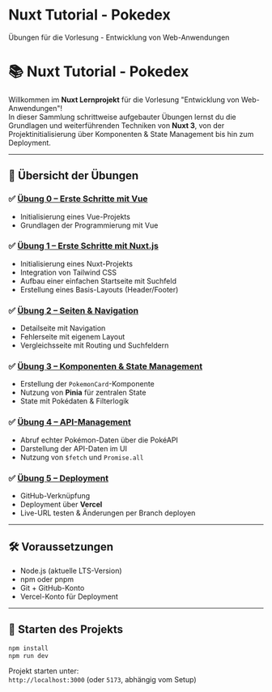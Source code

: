 # Nuxt Tutorial - Pokedex

Übungen für die Vorlesung - Entwicklung von Web-Anwendungen



# 📚 Nuxt Tutorial - Pokedex

Willkommen im **Nuxt Lernprojekt** für die Vorlesung "Entwicklung von Web-Anwendungen"!  
In dieser Sammlung schrittweise aufgebauter Übungen lernst du die Grundlagen und weiterführenden Techniken von **Nuxt 3**, von der Projektinitialisierung über Komponenten & State Management bis hin zum Deployment.

---

## 🚦 Übersicht der Übungen

### ✅ [Übung 0 – Erste Schritte mit Vue](./Aufgaben/00-Vue-Uebung/README.md)
- Initialisierung eines Vue-Projekts
- Grundlagen der Programmierung mit Vue

### ✅ [Übung 1 – Erste Schritte mit Nuxt.js](./Aufgaben/01-Pokemon/README.md)
- Initialisierung eines Nuxt-Projekts
- Integration von Tailwind CSS
- Aufbau einer einfachen Startseite mit Suchfeld
- Erstellung eines Basis-Layouts (Header/Footer)

### ✅ [Übung 2 – Seiten & Navigation](./Aufgaben/02-Pokemon/README.md)
- Detailseite mit Navigation
- Fehlerseite mit eigenem Layout
- Vergleichsseite mit Routing und Suchfeldern

### ✅ [Übung 3 – Komponenten & State Management](./Aufgaben/03-Pokemon/README.md)
- Erstellung der `PokemonCard`-Komponente
- Nutzung von **Pinia** für zentralen State
- State mit Pokédaten & Filterlogik

### ✅ [Übung 4 – API-Management](./Aufgaben/04-Pokemon/README.md)
- Abruf echter Pokémon-Daten über die PokéAPI
- Darstellung der API-Daten im UI
- Nutzung von `$fetch` und `Promise.all`

### ✅ [Übung 5 – Deployment](./Aufgaben/05-Pokemon/README.md)
- GitHub-Verknüpfung
- Deployment über **Vercel**
- Live-URL testen & Änderungen per Branch deployen

---

## 🛠️ Voraussetzungen

- Node.js (aktuelle LTS-Version)  
- npm oder pnpm  
- Git + GitHub-Konto  
- Vercel-Konto für Deployment

---

## 🚀 Starten des Projekts

```bash
npm install
npm run dev
```

Projekt starten unter:  
`http://localhost:3000` (oder `5173`, abhängig vom Setup)

